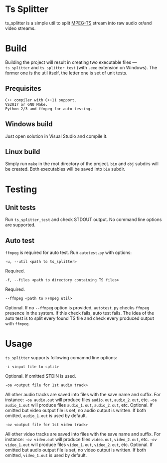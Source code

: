# Ts Splitter
ts_splitter is a simple util to split [MPEG-TS](https://en.wikipedia.org/wiki/MPEG_transport_stream) stream into raw audio or/and video streams.

# Build

Building the project will result in creating two executable files &mdash; `ts_splitter` and `ts_splitter_test` (with `.exe` extension on Windows). The former one is the util itself, the letter one is set of unit tests.

## Prequisites

    C++ compiler with C++11 support.
    VS2017 or GNU Make.
    Python 2/3 and ffmpeg for auto testing.

## Windows build

Just open solution in Visual Studio and compile it.

## Linux build

Simply run `make` in the root directory of the project. `bin` and `obj` subdirs will be created. Both executables will be saved into `bin` subdir.

# Testing

## Unit tests

Run `ts_splitter_test` and check STDOUT output. No command line options are supported.

## Auto test

`ffmpeg` is required for auto test. Run `autotest.py` with options:

    -u, --util <path to ts_splitter>
Required.

    -f, --files <path to directory containing TS files>
Required.

    --ffmpeg <path to FFmpeg util>
    
Optional. If no `--ffmpeg` option is provided, `autotest.py` checks `ffmpeg` presence in the system. If this check fails, auto test fails.
The idea of the auto test is to split every found TS file and check every produced output with `ffmpeg`.

# Usage

`ts_splitter` supports following comamnd line options:

    -i <input file to split>
Optional. If omitted STDIN is used.

    -oa <output file for 1st audio track>
    
All other audio tracks are saved into files with the save name and suffix. For instance: `-oa audio.out` will produce files `audio.out`, `audio_2.out`, etc. `-oa audio_1.out` will produce files `audio_1.out`, `audio_2.out`, etc. Optional. If omitted but video output file is set, no audio output is written. If both omitted, `audio_1.out` is used by default.

    -ov <output file for 1st video track>

All other video tracks are saved into files with the save name and suffix. For instance: `-ov video.out` will produce files `video.out`, `video_2.out`, etc. `-ov video_1.out` will produce files `video_1.out`, `video_2.out`, etc. Optional. If omitted but audio output file is set, no video output is written. If both omitted, `video_1.out` is used by default.

